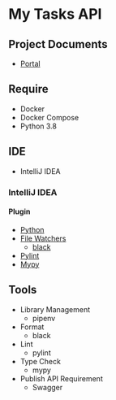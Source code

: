 # My Tasks API

## Project Documents
* [Portal](https://docs.google.com/document/d/1FL6JcVFyoQ077VYR0oO3SMipwBmkmmIovrydIyi7ZGo/edit#)

## Require
* Docker
* Docker Compose
* Python 3.8

## IDE
* IntelliJ IDEA

### IntelliJ IDEA

#### Plugin
* [Python](https://plugins.jetbrains.com/plugin/631-python)
* [File Watchers](https://plugins.jetbrains.com/plugin/7177-file-watchers)
    * [black](https://black.readthedocs.io/en/stable/editor_integration.html)
* [Pylint](https://plugins.jetbrains.com/plugin/11084-pylint)
* [Mypy](https://plugins.jetbrains.com/plugin/11086-mypy)

## Tools
* Library Management
    * pipenv
* Format
    * black
* Lint
    * pylint
* Type Check
    * mypy
* Publish API Requirement
    * Swagger
